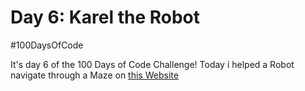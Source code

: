 # Day 6: Karel the Robot
#100DaysOfCode

It's day 6 of the 100 Days of Code Challenge! Today i helped a Robot navigate through a Maze on [this Website](https://reeborg.ca/reeborg.html)